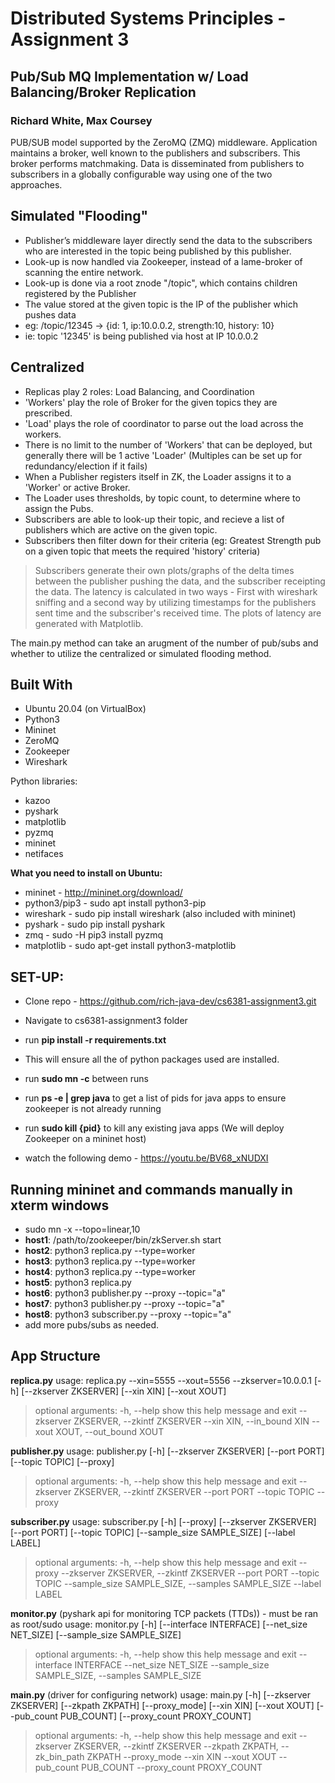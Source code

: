 # Distributed Systems Principles - Assignment 3

## Pub/Sub MQ Implementation w/ Load Balancing/Broker Replication
### Richard White, Max Coursey 

 PUB/SUB model supported by the ZeroMQ (ZMQ) middleware. Application maintains a broker, well known to the publishers and subscribers. This broker performs matchmaking. Data is disseminated from publishers to subscribers in a globally configurable way using one of the two approaches.

## Simulated "Flooding" 
- Publisher’s middleware layer directly send the data to the subscribers who are interested in the topic being published by this publisher. 
- Look-up is now handled via Zookeeper, instead of a lame-broker of scanning the entire network. 
- Look-up is done via a root znode "/topic", which contains children registered by the Publisher
- The value stored at the given topic is the IP of the publisher which pushes data
- eg: /topic/12345 -> {id: 1, ip:10.0.0.2, strength:10, history: 10}
- ie: topic '12345' is being published via host at IP 10.0.0.2

## Centralized 
- Replicas play 2 roles: Load Balancing, and Coordination
- 'Workers' play the role of Broker for the given topics they are prescribed.
- 'Load' plays the role of coordinator to parse out the load across the workers.
- There is no limit to the number of 'Workers' that can be deployed, but generally there will be 1 active 'Loader' (Multiples can be set up for redundancy/election if it fails)
- When a Publisher registers itself in ZK, the Loader assigns it to a 'Worker' or active Broker.
- The Loader uses thresholds, by topic count, to determine where to assign the Pubs.
- Subscribers are able to look-up their topic, and recieve a list of publishers which are active on the given topic.
- Subscribers then filter down for their criteria (eg: Greatest Strength pub on a given topic that meets the required 'history' criteria)


>Subscribers generate their own plots/graphs of the delta times between the publisher pushing the data, and the subscriber receipting the data. The latency is calculated in two ways - First with wireshark sniffing and a second way by utilizing timestamps for the publishers sent time and the subscriber's received time.  The plots of latency are generated with Matplotlib.

The main.py method can take an arugment of the number of pub/subs and whether to utilize the centralized or simulated flooding method.

## Built With
- Ubuntu 20.04 (on VirtualBox)
- Python3
- Mininet
- ZeroMQ
- Zookeeper
- Wireshark

Python libraries:
 - kazoo
 - pyshark
 - matplotlib
 - pyzmq
 - mininet
 - netifaces

**What you need to install on Ubuntu:**
- mininet - http://mininet.org/download/
- python3/pip3  - sudo apt install python3-pip
- wireshark - sudo pip install wireshark (also included with mininet)
- pyshark - sudo pip install pyshark
- zmq - sudo -H pip3 install pyzmq
- matplotlib - sudo apt-get install python3-matplotlib

## SET-UP:
- Clone repo - https://github.com/rich-java-dev/cs6381-assignment3.git

- Navigate to cs6381-assignment3 folder
- run **pip install -r requirements.txt**
 - This will ensure all the of python packages used are installed.
- run **sudo mn -c** between runs
- run **ps -e | grep java** to get a list of pids for java apps to ensure zookeeper is not already running
- run **sudo kill {pid}** to kill any existing java apps (We will deploy Zookeeper on a mininet host)

- watch the following demo - https://youtu.be/BV68_xNUDXI


## **Running mininet and commands manually in xterm windows**
>
 - sudo mn -x --topo=linear,10
 - **host1**: /path/to/zookeeper/bin/zkServer.sh start
 - **host2**: python3 replica.py --type=worker
 - **host3**: python3 replica.py --type=worker
 - **host4**: python3 replica.py --type=worker
 - **host5**: python3 replica.py
 - **host6**: python3 publisher.py --proxy --topic="a"
 - **host7**: python3 publisher.py --proxy --topic="a"
 - **host8**: python3 subscriber.py --proxy --topic="a"
 - add more pubs/subs as needed.



## App Structure

**replica.py**
usage: replica.py --xin=5555 --xout=5556 --zkserver=10.0.0.1 [-h] [--zkserver ZKSERVER] [--xin XIN] [--xout XOUT]

>optional arguments:
  -h, --help            show this help message and exit
  --zkserver ZKSERVER, --zkintf ZKSERVER
  --xin XIN, --in_bound XIN
  --xout XOUT, --out_bound XOUT


**publisher.py**
usage: publisher.py [-h] [--zkserver ZKSERVER] [--port PORT] [--topic TOPIC] [--proxy]

>optional arguments:
  -h, --help            show this help message and exit
  --zkserver ZKSERVER, --zkintf ZKSERVER
  --port PORT
  --topic TOPIC
  --proxy

**subscriber.py**
usage: subscriber.py [-h] [--proxy] [--zkserver ZKSERVER] [--port PORT] [--topic TOPIC]
                     [--sample_size SAMPLE_SIZE] [--label LABEL]

>optional arguments:
  -h, --help            show this help message and exit
  --proxy
  --zkserver ZKSERVER, --zkintf ZKSERVER
  --port PORT
  --topic TOPIC
  --sample_size SAMPLE_SIZE, --samples SAMPLE_SIZE
  --label LABEL

**monitor.py** 
(pyshark api for monitoring TCP packets (TTDs)) - must be ran as root/sudo
usage: monitor.py [-h] [--interface INTERFACE] [--net_size NET_SIZE]
                  [--sample_size SAMPLE_SIZE]
>optional arguments:
  -h, --help            show this help message and exit
  --interface INTERFACE
  --net_size NET_SIZE
  --sample_size SAMPLE_SIZE, --samples SAMPLE_SIZE

**main.py** 
(driver for configuring network)
usage: main.py [-h] [--zkserver ZKSERVER] [--zkpath ZKPATH] [--proxy_mode] [--xin XIN] [--xout XOUT]
               [--pub_count PUB_COUNT] [--proxy_count PROXY_COUNT]

>optional arguments:
  -h, --help            show this help message and exit
  --zkserver ZKSERVER, --zkintf ZKSERVER
  --zkpath ZKPATH, --zk_bin_path ZKPATH
  --proxy_mode
  --xin XIN
  --xout XOUT
  --pub_count PUB_COUNT
  --proxy_count PROXY_COUNT
